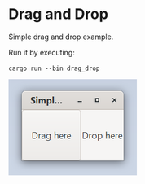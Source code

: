 # Drag and Drop

Simple drag and drop example.

Run it by executing:

```console
cargo run --bin drag_drop
```

![screenshot](screenshot.png)